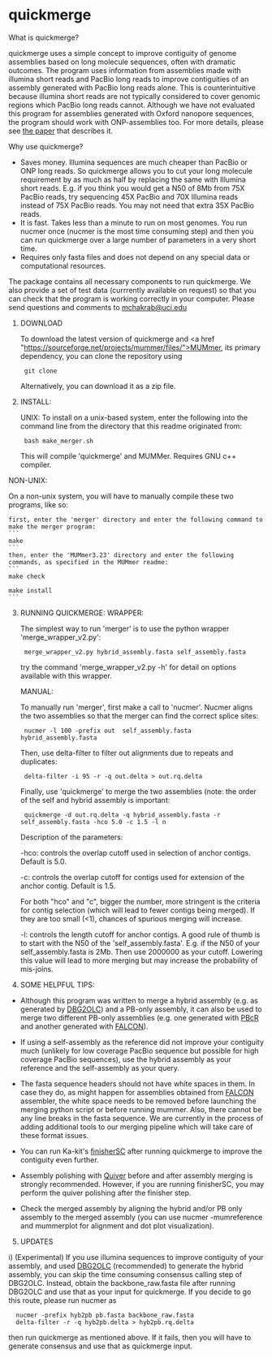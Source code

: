 # quickmerge


What is quickmerge?

quickmerge uses a simple concept to improve contiguity of genome assemblies based on long molecule sequences, often with dramatic outcomes. The program uses information from assemblies made with illumina short reads and PacBio long reads to improve contiguities of an assembly generated with PacBio long reads alone. This is counterintuitive because illumina short reads are not typically considered to cover genomic regions which PacBio long reads cannot. Although we have not evaluated this program for assemblies generated with Oxford nanopore sequences, the program should work with ONP-assemblies too. For more details, please see <a href="http://biorxiv.org/content/early/2016/05/19/029306?rss=1">the paper</a> that describes it.    

Why use quickmerge?

 * Saves money. Illumina sequences are much cheaper than PacBio or ONP long reads. So quickmerge allows you to cut your long molecule requirement by as much as half by replacing the same with Illumina short reads. E.g. if you think you would get a N50 of 8Mb from 75X PacBio reads, try sequencing 45X PacBio and 70X Illumina reads instead of 75X PacBio reads. You may not need that extra 35X PacBio reads.
 * It is fast. Takes less than a minute to run on most genomes. You run nucmer once (nucmer is the most time consuming step) and then you can run quickmerge over a large number of parameters in a very short time.
 * Requires only fasta files and does not depend on any special data or computational resources.
 
The package contains all necessary components to run quickmerge. We also provide a set of test data (currrently available on request) so that you can check that the program is working correctly in your computer. Please send questions and comments to mchakrab@uci.edu


1. DOWNLOAD

   To download the latest version of quickmerge and <a href "https://sourceforge.net/projects/mummer/files/">MUMmer</a>, its primary dependency, you can clone the repository using 
   ```
    git clone
   ```
   Alternatively, you can download it as a zip file.

2. INSTALL:

   UNIX:
   To install on a unix-based system, enter the following into the command line from the directory that this readme originated from:
   ```
	bash make_merger.sh
   ```
   This will compile 'quickmerge' and MUMMer. Requires GNU c++ compiler.

  NON-UNIX:

   On a non-unix system, you will have to manually compile these two programs, like so:

    first, enter the 'merger' directory and enter the following command to make the merger program:
    ```
 	make
    ```
    then, enter the 'MUMmer3.23' directory and enter the following commands, as specified in the MUMmer readme:
    ```
	make check

	make install
    ```
3. RUNNING QUICKMERGE:
   WRAPPER:

   The simplest way to run 'merger' is to use the python wrapper 'merge_wrapper_v2.py':
   ```
	merge_wrapper_v2.py hybrid_assembly.fasta self_assembly.fasta
   ```
   try the command 'merge_wrapper_v2.py -h' for detail on options available with this wrapper.

   MANUAL:

   To manually run 'merger', first make a call to 'nucmer'.  Nucmer aligns the two assemblies so that the merger can find the correct splice sites:
   ```
	nucmer -l 100 -prefix out  self_assembly.fasta hybrid_assembly.fasta
   ```
   Then, use delta-filter to filter out alignments due to repeats and duplicates:
   ```   
	delta-filter -i 95 -r -q out.delta > out.rq.delta
   ```
   Finally, use 'quickmerge' to merge the two assemblies (note: the order of the self and hybrid assembly is important:
   ```
	quickmerge -d out.rq.delta -q hybrid_assembly.fasta -r self_assembly.fasta -hco 5.0 -c 1.5 -l n
   ```
   Description of the parameters:

   -hco: controls the overlap cutoff used in selection of anchor contigs. Default is 5.0. 

   -c: controls the overlap cutoff for contigs used for extension of the anchor contig. Default is 1.5.

   For both "hco" and "c", bigger the number, more stringent is the criteria for contig selection (which will lead to fewer contigs being merged). If they are too small (<1), chances of spurious merging will increase.

   -l: controls the length cutoff for anchor contigs. A good rule of thumb is to start with the N50 of the 'self_assembly.fasta'. E.g. if the N50 of your self_assembly.fasta is 2Mb. Then use 2000000 as your cutoff. Lowering this value will lead to more merging but may increase the probability of mis-joins. 

4. SOME HELPFUL TIPS:

 * Although this program was written to merge a hybrid assembly (e.g. as generated by <a href="https://sites.google.com/site/dbg2olc/">DBG2OLC</a>) and a PB-only assembly, it can also be used to merge two different PB-only assemblies (e.g. one generated with <a href="https://sourceforge.net/projects/wgs-assembler/files/wgs-assembler/">PBcR</a> and another generated with <a href="https://github.com/PacificBiosciences/FALCON-integrate">FALCON</a>).

  * If using a self-assembly as the reference did not improve your contiguity much (unlikely for low coverage PacBio sequence but possible for high coverage PacBio sequences), use the hybrid assembly as your reference and the self-assembly as your query.

  * The fasta sequence headers should not have white spaces in them. In case they do, as might happen for assemblies obtained from  <a href="https://github.com/PacificBiosciences/FALCON-integrate">FALCON</a> assembler, the white space needs to be removed before launching the merging python script or before running mummer. Also, there cannot be any line breaks in the fasta sequence. We are currently in the process of adding additional tools to our merging pipeline which will take care of these format issues.  

  * You can run Ka-kit's <a href="https://github.com/kakitone/finishingTool">finisherSC</a> after running quickmerge to improve the contiguity even further.

  * Assembly polishing with <a href="https://github.com/PacificBiosciences/GenomicConsensus">Quiver</a> before and after assembly merging is strongly recommended. However, if you are running finisherSC, you may perform the quiver polishing after the finisher step.

  * Check the merged assembly by aligning the hybrid and/or PB only assembly to the merged assembly (you can use nucmer -mumreference and mummerplot for alignment and dot plot visualization).


5. UPDATES

  i) (Experimental) If you use illumina sequences to improve contiguity of your assembly, and used <a href="https://sites.google.com/site/dbg2olc/">DBG2OLC</a> (recommended) to generate the hybrid assembly, you can skip the time consuming consensus calling step of DBG2OLC. Instead, obtain the backbone_raw.fasta file after running DBG2OLC and use that as your input for quickmerge. If you decide to go this route, please run nucmer as 
  ```
  	nucmer -prefix hyb2pb pb.fasta backbone_raw.fasta
  	delta-filter -r -q hyb2pb.delta > hyb2pb.rq.delta
  ```
  then run quickmerge as mentioned above. If it fails, then you will have to generate consensus and use that as quickmerge input.
